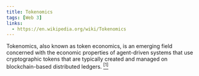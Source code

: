 ```yaml
---
title: Tokenomics
tags: [Web 3]
links:
  - https://en.wikipedia.org/wiki/Tokenomics
---
```


Tokenomics, also known as token economics, is an emerging field concerned with the economic properties of agent-driven systems that use cryptographic tokens that are typically created and managed on blockchain-based distributed ledgers. [<sup>[1]</sup>]({{page.links[0]}})
